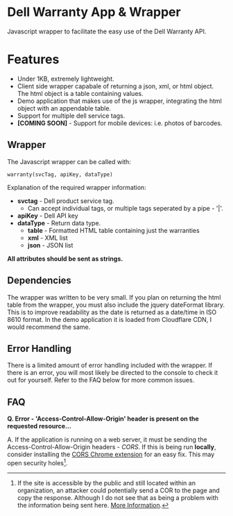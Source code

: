 # Dell Warranty App & Wrapper

Javascript wrapper to facilitate the easy use of the Dell Warranty API.

Features
=========
* Under 1KB, extremely lightweight.
* Client side wrapper capabale of returning a json, xml, or html object. The html object is a table containing values. 
* Demo application that makes use of the js wrapper, integrating the html object with an appendable table.
* Support for multiple dell service tags.
* **[COMING SOON]** - Support for mobile devices: i.e. photos of barcodes.

Wrapper
-------
The Javascript wrapper can be called with:

`warranty(svcTag, apiKey, dataType)`

Explanation of the required wrapper information:

* **svctag** - Dell product service tag.
  * Can accept individual tags, or multiple tags seperated by a pipe - '|'.
* **apiKey** - Dell API key
* **dataType** - Return data type.
  * **table** - Formatted HTML table containing just the warranties
  * **xml** - XML list
  * **json** - JSON list

**All attributes should be sent as strings.** 

Dependencies
------------
The wrapper was written to be very small. If you plan on returning the html table from the wrapper, you must also include the jquery dateFormat library. This is to improve readability as the date is returned as a date/time in ISO 8610 format. In the demo application it is loaded from Cloudflare CDN, I would recommend the same. 

Error Handling
---------------
There is a limited amount of error handling included with the wrapper. If there is an error, you will most likely be directed to the console to check it out for yourself. Refer to the FAQ below for more common issues.

FAQ
----
**Q. Error - 'Access-Control-Allow-Origin' header is present on the requested resource...**

A. If the application is running on a web server, it must be sending the Access-Control-Allow-Origin headers - *CORS*. If this is being run **locally**, consider installing the [CORS Chrome extension](http://goo.gl/oQNhwh) for an easy fix. This may open security holes[^1].

[^1]: If the site is accessible by the public and still located within an organization, an attacker could potentially send a COR to the page and copy the response. Although I do not see that as being a problem with the information being sent here. [More Information](https://code.google.com/p/html5security/wiki/CrossOriginRequestSecurity#Potential_Security_Concerns_with_COR).

